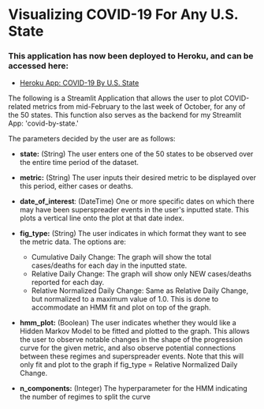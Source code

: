 # Visualizing COVID-19 For Any U.S. State

### This application has now been deployed to Heroku, and can be accessed here:
- [Heroku App: COVID-19 By U.S. State](https://covid-by-state.herokuapp.com/)

The following is a Streamlit Application that allows the user to plot COVID-related metrics from mid-February to the last week of October, for any of the 50 states. This function also serves as the backend for my Streamlit App: 'covid-by-state.' 

The parameters decided by the user are as follows:
- **state:** (String) The user enters one of the 50 states to be observed over the entire time period of the dataset.

- **metric:** (String) The user inputs their desired metric to be displayed over this period, either cases or deaths.

- **date_of_interest**: (DateTime) One or more specific dates on which there may have been superspreader events in the user's inputted state. This plots a vertical line onto the plot at that date index.

- **fig_type:** (String) The user indicates in which format they want to see the metric data. The options are:
    - Cumulative Daily Change: The graph will show the total cases/deaths for each day in the inputted state.
    - Relative Daily Change: The graph will show only NEW cases/deaths reported for each day.
    - Relative Normalized Daily Change: Same as Relative Daily Change, but normalized to a maximum value of 1.0. This is done to accommodate an HMM fit and plot on top of the graph.
    
- **hmm_plot:** (Boolean) The user indicates whether they would like a Hidden Markov Model to be fitted and plotted to the graph. This allows the user to observe notable changes in the shape of the progression curve for the given metric, and also observe potential connections between these regimes and superspreader events. Note that this will only fit and plot to the graph if fig_type = Relative Normalized Daily Change.

- **n_components:** (Integer) The hyperparameter for the HMM indicating the number of regimes to split the curve

